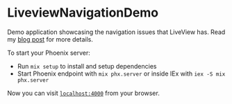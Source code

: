 # LiveviewNavigationDemo

Demo application showcasing the navigation issues that LiveView has.
Read my [blog post](https://kevinlang.me/phoenix-liveview-navigation-regressions/) for more details.

To start your Phoenix server:

  * Run `mix setup` to install and setup dependencies
  * Start Phoenix endpoint with `mix phx.server` or inside IEx with `iex -S mix phx.server`

Now you can visit [`localhost:4000`](http://localhost:4000) from your browser.


